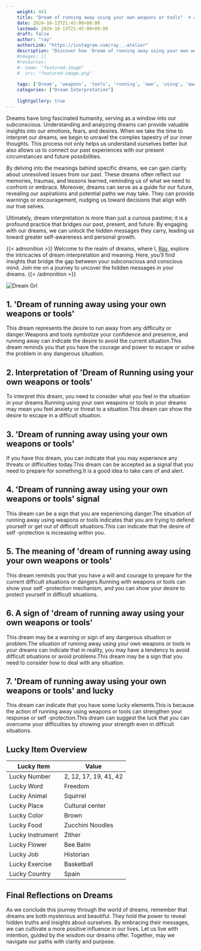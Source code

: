 ```yaml
---
    weight: 443
    title: "Dream of running away using your own weapons or tools"  # Assuming 'title' column exists
    date: 2024-10-13T21:45:00+08:00
    lastmod: 2024-10-13T21:45:00+08:00
    draft: false
    author: "ray"
    authorLink: "https://instagram.com/ray._.atelier"
    description: "Discover how 'Dream of running away using your own weapons or tools' can interpret your future and uncover its significant meanings in your life."
    #images: []
    #resources:
    #- name: "featured-image"
    #  src: "featured-image.png"
    
    tags: ['Dream', 'weapons', 'tools', 'running', 'own', 'using', 'away']
    categories: ["Dream Interpretation"]
    
    lightgallery: true
---
```

    
Dreams have long fascinated humanity, serving as a window into our subconscious. Understanding and analyzing dreams can provide valuable insights into our emotions, fears, and desires. When we take the time to interpret our dreams, we begin to unravel the complex tapestry of our inner thoughts. This process not only helps us understand ourselves better but also allows us to connect our past experiences with our present circumstances and future possibilities.

By delving into the meanings behind specific dreams, we can gain clarity about unresolved issues from our past. These dreams often reflect our memories, traumas, and lessons learned, reminding us of what we need to confront or embrace. Moreover, dreams can serve as a guide for our future, revealing our aspirations and potential paths we may take. They can provide warnings or encouragement, nudging us toward decisions that align with our true selves.

Ultimately, dream interpretation is more than just a curious pastime; it is a profound practice that bridges our past, present, and future. By engaging with our dreams, we can unlock the hidden messages they carry, leading us toward greater self-awareness and personal growth.

{{< admonition >}}
Welcome to the realm of dreams, where I, [Ray](https://instagram.com/ray._.atelier), explore the intricacies of dream interpretation and meaning. Here, you’ll find insights that bridge the gap between your subconscious and conscious mind. Join me on a journey to uncover the hidden messages in your dreams.
{{< /admonition >}}

![Dream Grl](https://cdn.pixabay.com/photo/2017/11/02/03/35/gothic-2910057_1280.jpg "Dream Grl")

## 1. 'Dream of running away using your own weapons or tools'
This dream represents the desire to run away from any difficulty or danger.Weapons and tools symbolize your confidence and presence, and running away can indicate the desire to avoid the current situation.This dream reminds you that you have the courage and power to escape or solve the problem in any dangerous situation.

## 2. Interpretation of 'Dream of Running using your own weapons or tools'
To interpret this dream, you need to consider what you feel in the situation in your dreams.Running using your own weapons or tools in your dreams may mean you feel anxiety or threat to a situation.This dream can show the desire to escape in a difficult situation.

## 3. 'Dream of running away using your own weapons or tools'
If you have this dream, you can indicate that you may experience any threats or difficulties today.This dream can be accepted as a signal that you need to prepare for something.It is a good idea to take care of and alert.

## 4. 'Dream of running away using your own weapons or tools' signal
This dream can be a sign that you are experiencing danger.The situation of running away using weapons or tools indicates that you are trying to defend yourself or get out of difficult situations.This can indicate that the desire of self -protection is increasing within you.

## 5. The meaning of 'dream of running away using your own weapons or tools'
This dream reminds you that you have a will and courage to prepare for the current difficult situations or dangers.Running with weapons or tools can show your self -protection mechanism, and you can show your desire to protect yourself in difficult situations.

## 6. A sign of 'dream of running away using your own weapons or tools'
This dream may be a warning or sign of any dangerous situation or problem.The situation of running away using your own weapons or tools in your dreams can indicate that in reality, you may have a tendency to avoid difficult situations or avoid problems.This dream may be a sign that you need to consider how to deal with any situation.

## 7. 'Dream of running away using your own weapons or tools' and lucky
This dream can indicate that you have some lucky elements.This is because the action of running away using weapons or tools can strengthen your response or self -protection.This dream can suggest the luck that you can overcome your difficulties by showing your strength even in difficult situations.

## Lucky Item Overview
| Lucky Item          | Value              |
|---------------|--------------------|
| Lucky Number        | 2, 12, 17, 19, 41, 42  |
| Lucky Word          | Freedom |
| Lucky Animal        | Squirrel |
| Lucky Place         | Cultural center     |
| Lucky Color         | Brown     |
| Lucky Food          | Zucchini Noodles      |
| Lucky Instrument    | Zither |
| Lucky Flower        | Bee Balm    |
| Lucky Job           | Historian       |
| Lucky Exercise      | Basketball  |
| Lucky Country       | Spain    |


##  Final Reflections on Dreams

As we conclude this journey through the world of dreams, remember that dreams are both mysterious and beautiful. They hold the power to reveal hidden truths and insights about ourselves. By embracing their messages, we can cultivate a more positive influence in our lives. Let us live with intention, guided by the wisdom our dreams offer. Together, may we navigate our paths with clarity and purpose.
